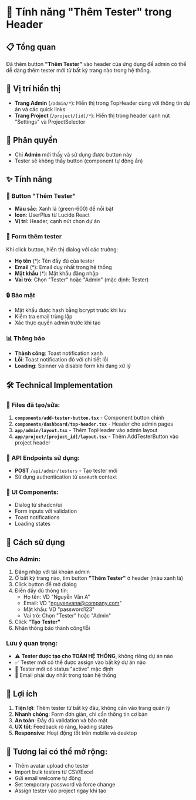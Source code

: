 # 🎯 Tính năng "Thêm Tester" trong Header

## 📋 Tổng quan
Đã thêm button **"Thêm Tester"** vào header của ứng dụng để admin có thể dễ dàng thêm tester mới từ bất kỳ trang nào trong hệ thống.

## 🎨 Vị trí hiển thị
- **Trang Admin** (`/admin/*`): Hiển thị trong TopHeader cùng với thông tin dự án và các quick links
- **Trang Project** (`/project/[id]/*`): Hiển thị trong header cạnh nút "Settings" và ProjectSelector

## 🔐 Phân quyền
- Chỉ **Admin** mới thấy và sử dụng được button này
- Tester sẽ không thấy button (component tự động ẩn)

## ✨ Tính năng

### 🎯 Button "Thêm Tester"
- **Màu sắc**: Xanh lá (green-600) để nổi bật
- **Icon**: UserPlus từ Lucide React
- **Vị trí**: Header, cạnh nút chọn dự án

### 📝 Form thêm tester
Khi click button, hiển thị dialog với các trường:
- **Họ tên** (*): Tên đầy đủ của tester
- **Email** (*): Email duy nhất trong hệ thống  
- **Mật khẩu** (*): Mật khẩu đăng nhập
- **Vai trò**: Chọn "Tester" hoặc "Admin" (mặc định: Tester)

### 🔒 Bảo mật
- Mật khẩu được hash bằng bcrypt trước khi lưu
- Kiểm tra email trùng lặp
- Xác thực quyền admin trước khi tạo

### 📊 Thông báo
- **Thành công**: Toast notification xanh
- **Lỗi**: Toast notification đỏ với chi tiết lỗi
- **Loading**: Spinner và disable form khi đang xử lý

## 🛠 Technical Implementation

### 📁 Files đã tạo/sửa:
1. **`components/add-tester-button.tsx`** - Component button chính
2. **`components/dashboard/top-header.tsx`** - Header cho admin pages  
3. **`app/admin/layout.tsx`** - Thêm TopHeader vào admin layout
4. **`app/project/[project_id]/layout.tsx`** - Thêm AddTesterButton vào project header

### 🔌 API Endpoints sử dụng:
- **POST** `/api/admin/testers` - Tạo tester mới
- Sử dụng authentication từ `useAuth` context

### 🎨 UI Components:
- Dialog từ shadcn/ui
- Form inputs với validation
- Toast notifications
- Loading states

## 🚀 Cách sử dụng

### Cho Admin:
1. Đăng nhập với tài khoản admin
2. Ở bất kỳ trang nào, tìm button **"Thêm Tester"** ở header (màu xanh lá)
3. Click button để mở dialog
4. Điền đầy đủ thông tin:
   - Họ tên: VD "Nguyễn Văn A"
   - Email: VD "nguyenvana@company.com" 
   - Mật khẩu: VD "password123"
   - Vai trò: Chọn "Tester" hoặc "Admin"
5. Click **"Tạo Tester"**
6. Nhận thông báo thành công/lỗi

### Lưu ý quan trọng:
- ⚠️ **Tester được tạo cho TOÀN HỆ THỐNG**, không riêng dự án nào
- ✅ Tester mới có thể được assign vào bất kỳ dự án nào
- 🔄 Tester mới có status "active" mặc định
- 📧 Email phải duy nhất trong toàn hệ thống

## 🎯 Lợi ích
1. **Tiện lợi**: Thêm tester từ bất kỳ đâu, không cần vào trang quản lý
2. **Nhanh chóng**: Form đơn giản, chỉ cần thông tin cơ bản
3. **An toàn**: Đầy đủ validation và bảo mật
4. **UX tốt**: Feedback rõ ràng, loading states
5. **Responsive**: Hoạt động tốt trên mobile và desktop

## 🔮 Tương lai có thể mở rộng:
- Thêm avatar upload cho tester
- Import bulk testers từ CSV/Excel
- Gửi email welcome tự động
- Set temporary password và force change
- Assign tester vào project ngay khi tạo